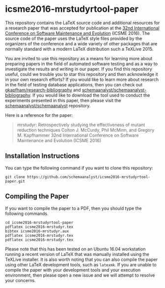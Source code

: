 # icsme2016-mrstudyrtool-paper

This repository contains the LaTeX source code and additional resources for a
research paper that was accepted for publication at the [32nd International
Conference on Software Maintenance and Evolution](http://icsme2016.github.io/)
(ICSME 2016). The source code of the paper uses the LaTeX style files provided
by the organizers of the conference and a wide variety of other packages that
are normally standard with a modern LaTeX distribution such a TeXLive 2015.

You are invited to use this repository as a means for learning more about
preparing papers in the field of automated software testing and as a way to
investigate the results and writing in our paper. If you find this repository
useful, could we trouble you to star this repository and then acknowledge it in
your own research efforts? If you would like to learn more about research in
the field of testing database applications, then you can check out
[gkapfham/research-bibliography](https://github.com/gkapfham/research-bibliography)
and
[schemaanalyst/schemaanalyst-bibliography](https://github.com/schemaanalyst/schemaanalyst-bibliography).
If you would like to download the tool used to conduct the experiments
presented in this paper, then please visit the
[schemaanalyst/schemaanalyst](https://github.com/schemaanalyst/schemaanalyst)
repository.

Here is a reference for the paper:

> mrstudyr: Retrospectively studying the effectiveness of mutant reduction techniques
> Colton J. McCurdy, Phil McMinn, and Gregory M. Kapfhammer
> 32nd International Conference on Software Maintenance and Evolution (ICSME 2016)

## Installation Instructions

You can type the following command if you want to clone this repository:

```shell
git clone https://github.com/schemaanalyst/icsme2016-mrstudyrtool-paper.git
```

## Compiling the Paper

If you want to compile the paper to a PDF, then you should type the following commands.

```shell
cd icsme2016-mrstudyrtool-paper
pdflatex icsme2016-mrstudyr.tex
bibtex icsme2016-mrstudyr.aux
pdflatex icsme2016-mrstudyr.tex
pdflatex icsme2016-mrstudyr.tex
```

Please note that this has been tested on an Ubuntu 16.04 workstation running a
recent version of LaTeX that was manually installed using the TeXLive
installer. It is also worth noting that you can also compile the paper using
other LaTeX development tools, such as `latexmk`. If you are unable to compile
the paper with your development tools and your execution environment, then
please open a new issue and we will attempt to resolve your concerns.
